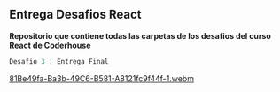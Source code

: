 ## Entrega Desafios React

**Repositorio que contiene todas las carpetas de los desafios del curso React de Coderhouse**

```python
Desafio 3 : Entrega Final
```

[81Be49fa-Ba3b-49C6-B581-A8121fc9f44f-1.webm](https://github.com/user-attachments/assets/08245bd7-2a9b-4df6-85e3-013063b47198)
